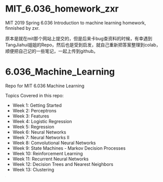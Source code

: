 # MIT_6.036_homework_zxr
MIT 2019 Spring 6.036 Introduction to machine learning homework, finnished by zxr.

原本是就在mit那个网站上提交的，但是后来卡bug查资料的时候，有幸遇到TangJiahui姐姐的Repo，然后也是受到启发，就自己重新把答案整理到colab，顺便把自己记的一些笔记，一起上传到github。

# 6.036_Machine_Learning
Repo for MIT 6.036 Machine Learning 


Topics Covered in this repo:
* Week 1: Getting Started
* Week 2: Perceptrons
* Week 3: Features
* Week 4: Logistic Regression
* Week 5: Regression
* Week 6: Neural Networks
* Week 7: Neural Networks II
* Week 8: Convolutional Neural Networks
* Week 9: State Machines - Markov Decision Processes
* Week 10: Reinforcement Learning
* Week 11: Recurrent Neural Networks
* Week 12: Decision Trees and Nearest Neighbors
* Week 13: Clustering
<img src="https://s2.loli.net/2022/01/14/ftJD3kOcUnPHpzN.png" style="zoom:5%;" />
